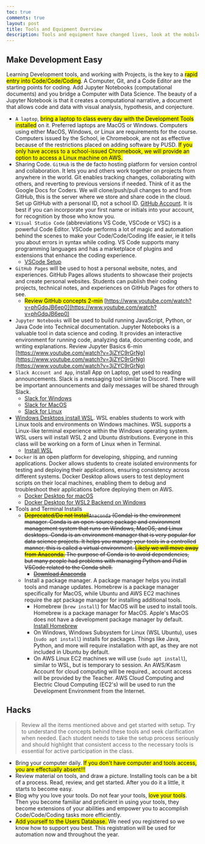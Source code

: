 ```yaml
---
toc: true
comments: true
layout: post
title: Tools and Equipment Overview
description: Tools and equipment have changed lives, look at the mobile phone.  Tools, and equipment, with the addition of coding, can make you immensely more successful in any field.
---
```


## Make Development Easy
Learning Development tools, and working with Projects, is the key to a <mark>rapid entry into Code/Code/Coding</mark>.  A Computer, Git, and a Code Editor are the starting points for coding.  Add Jupyter Notebooks (computational documents) and you bridge a Computer with Data Science.  The beauty of a Jupyter Notebook is that it creates a computational narrative, a document that allows code and data with visual analysis, hypothesis, and conjecture.

- `A laptop`, <mark>bring a laptop to class every day with the Development Tools installed</mark> on it.  Preferred laptops are MacOS or Windows.  Computers using either MacOS, Windows, or Linux are requirements for the course.  Computers issued by the School, ie Chromebook, are not as effective because of the restrictions placed on adding software by PUSD.  <mark>If you only have access to a school-issued Chromebook, we will provide an option to access a Linux machine on AWS.</mark>
- Sharing Code. `GitHub` is the de facto hosting platform for version control and collaboration. It lets you and others work together on projects from anywhere in the world.  Git enables tracking changes, collaborating with others, and reverting to previous versions if needed.  Think of it as the Google Docs for Coders. We will clone/push/pull changes to and from GitHub, this is the server where we store and share code in the cloud. Set up GitHub with a personal ID, not a school ID.  [GitHub Account](https://docs.github.com/en/get-started/onboarding/getting-started-with-your-github-account).  It is best if you can incorporate your first name or initials into your account, for recognition by those who know you. 
- `Visual Studio Code` (abbreviations VS Code, VSCode or VSC) is a powerful Code Editor.  VSCode performs a lot of magic and automation behind the scenes to make your Code/Code/Coding life easier, ie it tells you about errors in syntax while coding.  VS Code supports many programming languages and has a marketplace of plugins and extensions that enhance the coding experience.
   - [VSCode Setup](https://code.visualstudio.com/learn/get-started/basics.)
- `GitHub Pages` will be used to host a personal website, notes, and experiences. GitHub Pages allows students to showcase their projects and create personal websites. Students can publish their coding projects, technical notes, and experiences on GitHub Pages for others to see. 
   - <mark>Review GitHub concepts 2-min</mark> [https://www.youtube.com/watch?v=phGdqJB6ep0](https://www.youtube.com/watch?v=phGdqJB6ep0)
- `Jupyter Notebooks` will be used to build running JavaScript, Python, or Java Code into Technical documentation. Jupyter Notebooks is a valuable tool in data science and coding. It provides an interactive environment for running code, analyzing data, documenting code, and writing explanations. Review Jupyter Basics 6-min [https://www.youtube.com/watch?v=3jZYC9rGrNg](https://www.youtube.com/watch?v=3jZYC9rGrNg)(https://www.youtube.com/watch?v=3jZYC9rGrNg)
- `Slack Account and App`, install App on Laptop, get used to reading announcements. Slack is a messaging tool similar to Discord. There will be important announcements and daily messages will be shared through Slack.
    - [Slack for Windows](https://slack.com/downloads/windows)
    - [Slack for MacOS](https://slack.com/intl/en-in/downloads/mac)
    - [Slack for Linux](https://slack.com/intl/en-gb/downloads/linux)
- [Windows Desktops install WSL](https://learn.microsoft.com/en-us/windows/wsl/install).  WSL enables students to work with Linux tools and environments on Windows machines.  WSL supports a Linux-like terminal experience within the Windows operating system.   WSL users will install WSL 2 and Ubuntu distributions.   Everyone in this class will be working on a form of Linux when in Terminal. 
   - [Install WSL](https://learn.microsoft.com/en-us/windows/wsl/install)
- `Docker` is an open platform for developing, shipping, and running applications. Docker allows students to create isolated environments for testing and deploying their applications, ensuring consistency across different systems. Docker Desktop allows users to test deployment scripts on their local machines, enabling them to debug and troubleshoot their applications before deploying them on AWS.
    - [Docker Desktop for macOS](https://docs.docker.com/desktop/install/mac-install/)  
    - [Docker Desktop for WSL2 Backend on Windows](https://docs.docker.com/desktop/wsl/#:~:text=With%20Docker%20Desktop%20running%20on,to%20improve%20the%20resource%20consumption.)
- Tools and Terminal Installs
   - ~~<mark>Deprecated/Do not Install</mark>`Anaconda` (Conda) is the environment manager.  Conda is an open-source package and environment management system that runs on Windows, MacOS, and Linux desktops.   Conda is an environment manager that is very popular for data science projects. It helps you manage your tools in a controlled manner, this is called a virtual environment.  <mark>Likely we will move away from Anaconda.</mark>  The purpose of Conda is to avoid dependencies, but many people had problems with managing Python and Pid in VSCode related to the Conda shell.~~
      - [~~Download Anaconda~~](https://www.anaconda.com/download)
   - Install a package manager.  A package manager helps you install tools and manage updates.  Homebrew is a package manager specifically for MacOS, while Ubuntu and AWS EC2 machines require the apt package manager for installing additional tools.
      - Homebrew (`brew install`) for MacOS will be used to install tools.  Homebrew is a package manager for MacOS.  Apple's MacOS does not have a development package manager by default. [Install Homebrew](https://brew.sh/)
      - On Windows, Windows Subsystem for Linux (WSL Ubuntu), uses (`sudo apt install`) installs for packages.  Things like Java, Python, and more will require installation with apt, as they are not included in Ubuntu by default.
      - On AWS Linux EC2 machines we will use (`sudo apt install`), similar to WSL, but is temporary to session. An AWS/Kasm Account for cloud computing will be required., account access will be provided by the Teacher.  AWS Cloud Computing and Electric Cloud Computing (EC2's) will be used to run the Development Environment from the Internet.

## Hacks
> Review all the items mentioned above and get started with setup.   Try to understand the concepts behind these tools and seek clarification when needed. Each student needs to take the setup process seriously and should highlight that consistent access to the necessary tools is essential for active participation in the class.
- Bring your computer daily. <mark>If you don't have computer and tools access, you are effectually absent!!!</mark>
- Review material on tools, and draw a picture.  Installing tools can be a bit of a process.  Read, review, and get started.  After you do it a little, it starts to become easy.
- Blog why you love your tools.  Do not fear your tools, <mark>love your tools</mark>. Then you become familiar and proficient in using your tools, they become extensions of your abilities and empower you to accomplish Code/Code/Coding tasks more efficiently.
- <mark>Add yourself to the Users Database. </mark> We need you registered so we know how to support you best.  This registration will be used for automation now and throughout the year. 
